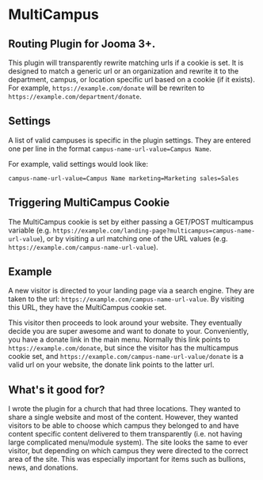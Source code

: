 MultiCampus
===========

Routing Plugin for Jooma 3+.
----------------------------

This plugin will transparently rewrite matching urls if a cookie is set. It is designed to match a generic url or an organization and rewrite it to the department, campus, or location specific url based on a cookie (if it exists). For example, `https://example.com/donate` will be rewriten to `https://example.com/department/donate`.

## Settings

A list of valid campuses is specific in the plugin settings. They are entered one per line in the format `campus-name-url-value=Campus Name`.

For example, valid settings would look like:

`campus-name-url-value=Campus Name
marketing=Marketing
sales=Sales`

## Triggering MultiCampus Cookie

The MultiCampus cookie is set by either passing a GET/POST multicampus variable (e.g. `https://example.com/landing-page?multicampus=campus-name-url-value`), or by visiting a url matching one of the URL values (e.g. `https://example.com/campus-name-url-value`).

## Example

A new visitor is directed to your landing page via a search engine. They are taken to the url: `https://example.com/campus-name-url-value`. By visiting this URL, they have the MultiCampus cookie set. 

This visitor then proceeds to look around your website. They eventually decide you are super awesome and want to donate to your. Conveniently, you have a donate link in the main menu. Normally this link points to `https://example.com/donate`, but since the visitor has the multicampus cookie set, and `https://example.com/campus-name-url-value/donate` is a valid url on your website, the donate link points to the latter url. 

## What's it good for?

I wrote the plugin for a church that had three locations. They wanted to share a single website and most of the content. However, they wanted visitors to be able to choose which campus they belonged to and have content specific content delivered to them transparently (i.e. not having large complicated menu/module system). The site looks the same to ever visitor, but depending on which campus they were directed to the correct area of the site. This was especially important for items such as bullions, news, and donations. 
